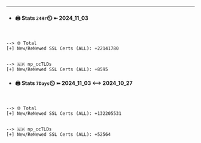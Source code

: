 

---
- #### 🖨️ **Stats** `24Hr`⏲️ ➼ 2024_11_03
```console


--> 🌐 Total
[+] New/ReNewed SSL Certs (ALL): +22141780


--> 🇳🇵 np_ccTLDs
[+] New/ReNewed SSL Certs (ALL): +8595

```

- #### 🖨️ **Stats** `7Days`⏲️ ➼ 2024_11_03 <--> 2024_10_27
```console


--> 🌐 Total
[+] New/ReNewed SSL Certs (ALL): +132205531


--> 🇳🇵 np_ccTLDs
[+] New/ReNewed SSL Certs (ALL): +52564

```

